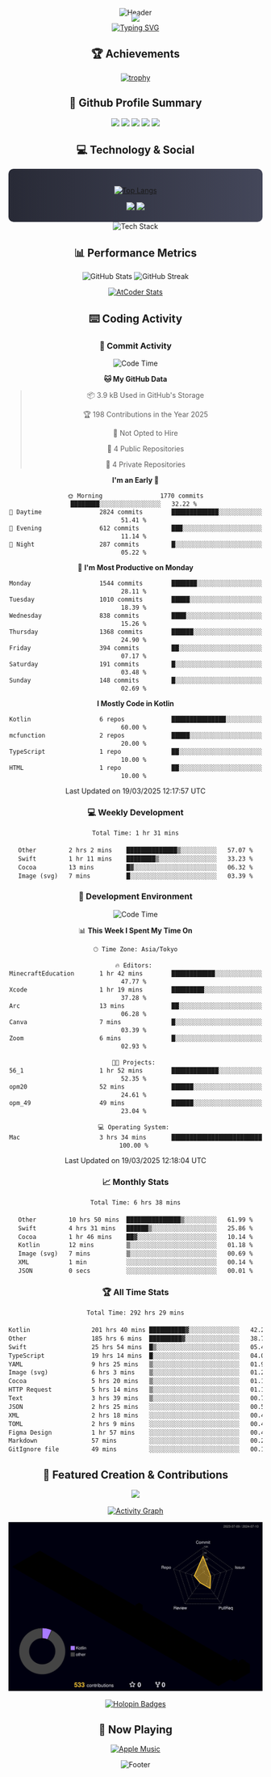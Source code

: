 <div align="center">
  
![Header](https://capsule-render.vercel.app/api?type=waving&color=gradient&customColorList=12&height=300&section=header&text=Welcome%20to%20Batapii's%20Universe&fontSize=50&animation=fadeIn&fontAlignY=40&desc=Android%20Developer%20|%20Kotlin%20LOVE%20)

<div style="margin-top: -20px;">
  <img src="https://readme-typing-svg.herokuapp.com/?lines=Crafting+Android+Experiences;Building+Tomorrow's+Apps+Today;Always+Learning,+Always+Growing&font=Fira%20Code&center=true&width=440&height=45&color=f75c7e&vCenter=true&size=22&pause=1000">
</div>

<a href="https://git.io/typing-svg">
  <img src="https://readme-typing-svg.demolab.com?font=Fira+Code&weight=600&size=28&duration=4000&pause=1000&center=true&vCenter=true&width=800&lines=Hey+there!+I'm+Batapii+%F0%9F%91%8B;Android+Developer+from+Japan+%F0%9F%87%AF%F0%9F%87%B5" alt="Typing SVG" />
</a>

## 🏆 Achievements

[![trophy](https://github-profile-trophy.vercel.app/?username=batapii&theme=onestar&no-frame=true&no-bg=true&column=8&rank=SECRET,SSS,SS,S,AAA,AA,A,B,C,?&margin-w=10&margin-h=10)](https://github.com/ryo-ma/github-profile-trophy)

## 🎯 Github Profile Summary

<div align="center">
  <img src="http://github-profile-summary-cards.vercel.app/api/cards/profile-details?username=batapii&theme=radical" />
  <img src="http://github-profile-summary-cards.vercel.app/api/cards/repos-per-language?username=batapii&theme=radical" />
  <img src="http://github-profile-summary-cards.vercel.app/api/cards/most-commit-language?username=batapii&theme=radical" />
  <img src="http://github-profile-summary-cards.vercel.app/api/cards/stats?username=batapii&theme=radical" />
  <img src="http://github-profile-summary-cards.vercel.app/api/cards/productive-time?username=batapii&theme=radical" />
</div>

## 💻 Technology & Social

<div align="center" style="background: linear-gradient(to right, #282A36, #44475A); padding: 20px; border-radius: 10px;">

[![Top Langs](https://github-readme-stats.vercel.app/api/top-langs/?username=batapii
)](https://github.com/anuraghazra/github-readme-stats)

<div style="margin-top: 15px">
<a href="https://github.com/batapii"><img src="https://img.shields.io/github/followers/batapii?style=for-the-badge&logo=github&label=Follow&color=ff6e96&labelColor=282A36"/></a>
<a href="https://twitter.com/batapii3939"><img src="https://img.shields.io/twitter/follow/batapii?style=for-the-badge&logo=twitter&color=1DA1F2&labelColor=282A36&label= Twitter"/></a>
</div>

</div>

<div align="center">
<img src="https://github-readme-tech-stack.vercel.app/api/cards?title=Tech+Stack&align=center&titleAlign=center&fontSize=20&lineHeight=10&lineCount=4&theme=github_dark&width=800&bg=%230D1117&badge=%23161B22&border=%2321262D&titleColor=%2358A6FF&line1=kotlin%2Ckotlin%2C0095D5%3Bandroid%2Candroid%2C00ff00%3Bjetpackcompose%2Cjetpack%2C4285F4%3B&line2=swift%2Cswift%2CFA7343%3Bfirebase%2Cfirebase%2CFFCA28%3Bgithub%2Cgithub%2C181717%3B&line3=typescript%2Ctypescript%2C3178C6%3Bgraphql%2Cgraphql%2CE10098%3Bsupabase%2Csupabase%2C3FCF8E%3B&line4=gradle%2Cgradle%2C02303A%3Bgitkraken%2Cgitkraken%2C179287%3Bpostman%2Cpostman%2CFF6C37%3B" alt="Tech Stack" />
</div>



## 📊 Performance Metrics

<div align="center">

![GitHub Stats](https://github-readme-stats.vercel.app/api?username=batapii&show_icons=true&theme=radical&hide_border=true&bg_color=0D1117)
![GitHub Streak](https://github-readme-streak-stats.herokuapp.com/?user=batapii&theme=radical&hide_border=true&background=0D1117)

[![AtCoder Stats](https://atcoder-readme-stats.vercel.app/stats/batapii3939?theme=dark&show_history=5&width=495)](https://github.com/iwbc-mzk/atcoder-readme-stats)

</div>

## ⌨️ Coding Activity

### 🌟 Commit Activity
<!--START_SECTION:commit-stats-->
![Code Time](http://img.shields.io/badge/Code%20Time-477%20hrs%2035%20mins-blue)

**🐱 My GitHub Data** 

> 📦 3.9 kB Used in GitHub's Storage 
 > 
> 🏆 198 Contributions in the Year 2025
 > 
> 🚫 Not Opted to Hire
 > 
> 📜 4 Public Repositories 
 > 
> 🔑 4 Private Repositories 
 > 
**I'm an Early 🐤** 

```text
🌞 Morning                1770 commits        ████████░░░░░░░░░░░░░░░░░   32.22 % 
🌆 Daytime                2824 commits        █████████████░░░░░░░░░░░░   51.41 % 
🌃 Evening                612 commits         ███░░░░░░░░░░░░░░░░░░░░░░   11.14 % 
🌙 Night                  287 commits         █░░░░░░░░░░░░░░░░░░░░░░░░   05.22 % 
```
📅 **I'm Most Productive on Monday** 

```text
Monday                   1544 commits        ███████░░░░░░░░░░░░░░░░░░   28.11 % 
Tuesday                  1010 commits        █████░░░░░░░░░░░░░░░░░░░░   18.39 % 
Wednesday                838 commits         ████░░░░░░░░░░░░░░░░░░░░░   15.26 % 
Thursday                 1368 commits        ██████░░░░░░░░░░░░░░░░░░░   24.90 % 
Friday                   394 commits         ██░░░░░░░░░░░░░░░░░░░░░░░   07.17 % 
Saturday                 191 commits         █░░░░░░░░░░░░░░░░░░░░░░░░   03.48 % 
Sunday                   148 commits         █░░░░░░░░░░░░░░░░░░░░░░░░   02.69 % 
```


**I Mostly Code in Kotlin** 

```text
Kotlin                   6 repos             ███████████████░░░░░░░░░░   60.00 % 
mcfunction               2 repos             █████░░░░░░░░░░░░░░░░░░░░   20.00 % 
TypeScript               1 repo              ██░░░░░░░░░░░░░░░░░░░░░░░   10.00 % 
HTML                     1 repo              ██░░░░░░░░░░░░░░░░░░░░░░░   10.00 % 
```




 Last Updated on 19/03/2025 12:17:57 UTC
<!--END_SECTION:commit-stats-->

### 💻 Weekly Development
<!--START_SECTION:wakatime-->

```txt
Total Time: 1 hr 31 mins

Other         2 hrs 2 mins    ██████████████▒░░░░░░░░░░   57.07 %
Swift         1 hr 11 mins    ████████▒░░░░░░░░░░░░░░░░   33.23 %
Cocoa         13 mins         █▓░░░░░░░░░░░░░░░░░░░░░░░   06.32 %
Image (svg)   7 mins          █░░░░░░░░░░░░░░░░░░░░░░░░   03.39 %
```

<!--END_SECTION:wakatime-->

### 🔨 Development Environment
<!--START_SECTION:dev-stats-->
![Code Time](http://img.shields.io/badge/Code%20Time-477%20hrs%2035%20mins-blue)

📊 **This Week I Spent My Time On** 

```text
🕑︎ Time Zone: Asia/Tokyo

🔥 Editors: 
MinecraftEducation       1 hr 42 mins        ████████████░░░░░░░░░░░░░   47.77 % 
Xcode                    1 hr 19 mins        █████████░░░░░░░░░░░░░░░░   37.28 % 
Arc                      13 mins             ██░░░░░░░░░░░░░░░░░░░░░░░   06.28 % 
Canva                    7 mins              █░░░░░░░░░░░░░░░░░░░░░░░░   03.39 % 
Zoom                     6 mins              █░░░░░░░░░░░░░░░░░░░░░░░░   02.93 % 

🐱‍💻 Projects: 
56_1                     1 hr 52 mins        █████████████░░░░░░░░░░░░   52.35 % 
opm20                    52 mins             ██████░░░░░░░░░░░░░░░░░░░   24.61 % 
opm_49                   49 mins             ██████░░░░░░░░░░░░░░░░░░░   23.04 % 

💻 Operating System: 
Mac                      3 hrs 34 mins       █████████████████████████   100.00 % 
```


 Last Updated on 19/03/2025 12:18:04 UTC
<!--END_SECTION:dev-stats-->

### 📈 Monthly Stats
<!--START_SECTION:wakamonth-->

```txt
Total Time: 6 hrs 38 mins

Other         10 hrs 50 mins  ███████████████▒░░░░░░░░░   61.99 %
Swift         4 hrs 31 mins   ██████▒░░░░░░░░░░░░░░░░░░   25.86 %
Cocoa         1 hr 46 mins    ██▓░░░░░░░░░░░░░░░░░░░░░░   10.14 %
Kotlin        12 mins         ▒░░░░░░░░░░░░░░░░░░░░░░░░   01.18 %
Image (svg)   7 mins          ▒░░░░░░░░░░░░░░░░░░░░░░░░   00.69 %
XML           1 min           ░░░░░░░░░░░░░░░░░░░░░░░░░   00.14 %
JSON          0 secs          ░░░░░░░░░░░░░░░░░░░░░░░░░   00.01 %
```

<!--END_SECTION:wakamonth-->

### 🏆 All Time Stats
<!--START_SECTION:wakaalltime-->

```txt
Total Time: 292 hrs 29 mins

Kotlin                 201 hrs 40 mins ██████████▓░░░░░░░░░░░░░░   42.23 %
Other                  185 hrs 6 mins  █████████▓░░░░░░░░░░░░░░░   38.76 %
Swift                  25 hrs 54 mins  █▒░░░░░░░░░░░░░░░░░░░░░░░   05.42 %
TypeScript             19 hrs 14 mins  █░░░░░░░░░░░░░░░░░░░░░░░░   04.03 %
YAML                   9 hrs 25 mins   ▒░░░░░░░░░░░░░░░░░░░░░░░░   01.97 %
Image (svg)            6 hrs 3 mins    ▒░░░░░░░░░░░░░░░░░░░░░░░░   01.27 %
Cocoa                  5 hrs 20 mins   ▒░░░░░░░░░░░░░░░░░░░░░░░░   01.12 %
HTTP Request           5 hrs 14 mins   ▒░░░░░░░░░░░░░░░░░░░░░░░░   01.10 %
Text                   3 hrs 39 mins   ▒░░░░░░░░░░░░░░░░░░░░░░░░   00.76 %
JSON                   2 hrs 25 mins   ░░░░░░░░░░░░░░░░░░░░░░░░░   00.51 %
XML                    2 hrs 18 mins   ░░░░░░░░░░░░░░░░░░░░░░░░░   00.48 %
TOML                   2 hrs 9 mins    ░░░░░░░░░░░░░░░░░░░░░░░░░   00.45 %
Figma Design           1 hr 57 mins    ░░░░░░░░░░░░░░░░░░░░░░░░░   00.41 %
Markdown               57 mins         ░░░░░░░░░░░░░░░░░░░░░░░░░   00.20 %
GitIgnore file         49 mins         ░░░░░░░░░░░░░░░░░░░░░░░░░   00.17 %
```

<!--END_SECTION:wakaalltime-->


## 🌟 Featured Creation & Contributions

<div align="center">
  <a href="https://github.com/batapii/ToDoSNS">
    <img src="https://github-readme-stats.vercel.app/api/pin/?username=batapii&repo=ToDoSNS&theme=radical&hide_border=true&bg_color=0D1117" />
  </a>

[![Activity Graph](https://github-readme-activity-graph.vercel.app/graph?username=batapii&custom_title=Contribution%20Graph&hide_border=true&theme=radical&bg_color=0D1117)](https://github.com/ashutosh00710/github-readme-activity-graph)

![3D Contrib](./profile-3d-contrib/profile-night-rainbow.svg)

[![Holopin Badges](https://holopin.me/batapii)](https://holopin.io/@batapii)

</div>

## 🎵 Now Playing

<div align="center">
  
[![Apple Music](https://music-profile.rayriffy.com/theme/dark.svg?uid=001005.6598667d2ffd4a10a4f429edd0ba24c4.1156)](https://github.com/rayriffy/apple-music-github-profile)

</div>

![Footer](https://capsule-render.vercel.app/api?type=waving&color=gradient&customColorList=12&height=100&section=footer)

</div>
